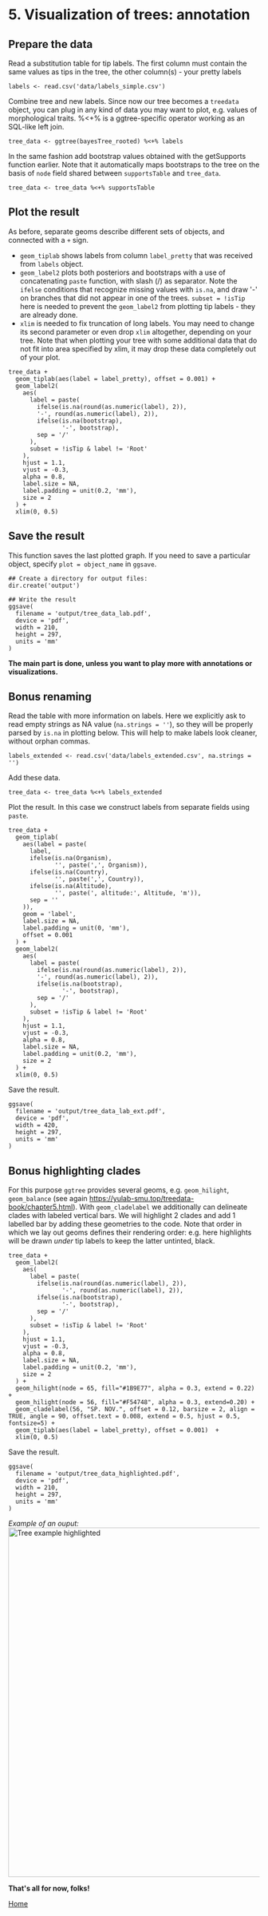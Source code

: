 # 5. Visualization of trees: annotation

## Prepare the data

Read a substitution table for tip labels. The first column must contain the same values as tips in the tree, the other column(s) - your pretty labels

````rscript
labels <- read.csv('data/labels_simple.csv')
````

Combine tree and new labels. Since now our tree becomes a ``treedata`` object, you can plug in any kind of data you may want to plot, e.g. values of morphological traits. %<+% is a ggtree-specific operator working as an SQL-like left join.

````rscript
tree_data <- ggtree(bayesTree_rooted) %<+% labels
````

In the same fashion add bootstrap values obtained with the getSupports function earlier. Note that it automatically maps bootstraps to the tree on the basis of ``node`` field shared between ``supportsTable`` and ``tree_data``.   

````rscript
tree_data <- tree_data %<+% supportsTable
````

## Plot the result 

As before, separate geoms describe different sets of objects, and connected with a ``+`` sign. 
- ``geom_tiplab`` shows labels from column ``label_pretty`` that was received from ``labels`` object. 
- ``geom_label2`` plots both posteriors and bootstraps with a use of concatenating ``paste`` function, with slash (/) as separator. Note the ``ifelse`` conditions that recognize missing values with ``is.na``, and draw '-' on branches that did not appear in one of the trees. ``subset = !isTip`` here is needed to prevent the ``geom_label2`` from plotting tip labels - they are already done.
- ``xlim`` is needed to fix truncation of long labels. You may need to change its second parameter or even drop ``xlim`` altogether, depending on your tree. Note that when plotting your tree with some additional data
that do not fit into area specified by xlim, it may drop these data completely out of your plot. 
````rscript
tree_data +
  geom_tiplab(aes(label = label_pretty), offset = 0.001) +
  geom_label2(
    aes(
      label = paste(
        ifelse(is.na(round(as.numeric(label), 2)),
        '-', round(as.numeric(label), 2)),
        ifelse(is.na(bootstrap),
               '-', bootstrap),
        sep = '/'
      ),
      subset = !isTip & label != 'Root'
    ),
    hjust = 1.1,
    vjust = -0.3,
    alpha = 0.8,
    label.size = NA,
    label.padding = unit(0.2, 'mm'),
    size = 2
  ) +
  xlim(0, 0.5)
  ````
  
##  Save the result

This function saves the last plotted graph. If you need to save a particular object, specify ``plot = object_name`` in ``ggsave``.

````rscript
## Create a directory for output files:
dir.create('output')

## Write the result
ggsave(
  filename = 'output/tree_data_lab.pdf',
  device = 'pdf',
  width = 210,
  height = 297,
  units = 'mm'
)
````
**The main part is done, unless you want to play more with annotations or visualizations.**

## Bonus renaming

Read the table with more information on labels. Here we explicitly ask to read empty strings as NA value (``na.strings = ''``), so they will be properly parsed by ``is.na`` in plotting below. This will help to make labels look cleaner, without orphan commas.

````rscript
labels_extended <- read.csv('data/labels_extended.csv', na.strings = '')
````

Add these data.

````rscript
tree_data <- tree_data %<+% labels_extended
````

Plot the result. In this case we construct labels from separate fields using ``paste``. 

````rscript
tree_data +
  geom_tiplab(
    aes(label = paste(
      label,
      ifelse(is.na(Organism),
             '', paste(',', Organism)),
      ifelse(is.na(Country),
             '', paste(',', Country)),
      ifelse(is.na(Altitude),
             '', paste(', altitude:', Altitude, 'm')),
      sep = ''
    )),
    geom = 'label',
    label.size = NA,
    label.padding = unit(0, 'mm'),
    offset = 0.001
  ) +
  geom_label2(
    aes(
      label = paste(
        ifelse(is.na(round(as.numeric(label), 2)),
        '-', round(as.numeric(label), 2)),
        ifelse(is.na(bootstrap),
               '-', bootstrap),
        sep = '/'
      ),
      subset = !isTip & label != 'Root'
    ),
    hjust = 1.1,
    vjust = -0.3,
    alpha = 0.8,
    label.size = NA,
    label.padding = unit(0.2, 'mm'),
    size = 2
  ) +
  xlim(0, 0.5)
````

Save the result.

````rscript
ggsave(
  filename = 'output/tree_data_lab_ext.pdf',
  device = 'pdf',
  width = 420,
  height = 297,
  units = 'mm'
)
````
## Bonus highlighting clades
For this purpose ``ggtree`` provides several geoms, e.g. ``geom_hilight``, ``geom_balance`` (see again https://yulab-smu.top/treedata-book/chapter5.html). With ``geom_cladelabel`` we additionally can delineate clades with labeled vertical bars. We will highlight 2 clades and add 1 labelled bar by adding these geometries to the code. Note that order in which we lay out geoms defines their rendering order: e.g. here highlights will be drawn _under_ tip labels to keep the latter untinted, black.
````rscript
tree_data +
  geom_label2(
    aes(
      label = paste(
        ifelse(is.na(round(as.numeric(label), 2)),
               '-', round(as.numeric(label), 2)),
        ifelse(is.na(bootstrap),
               '-', bootstrap),
        sep = '/'
      ),
      subset = !isTip & label != 'Root'
    ),
    hjust = 1.1,
    vjust = -0.3,
    alpha = 0.8,
    label.size = NA,
    label.padding = unit(0.2, 'mm'),
    size = 2
  ) +
  geom_hilight(node = 65, fill="#1B9E77", alpha = 0.3, extend = 0.22) + 
  geom_hilight(node = 56, fill="#F54748", alpha = 0.3, extend=0.20) +
  geom_cladelabel(56, "SP. NOV.", offset = 0.12, barsize = 2, align = TRUE, angle = 90, offset.text = 0.008, extend = 0.5, hjust = 0.5, fontsize=5) +
  geom_tiplab(aes(label = label_pretty), offset = 0.001)  +
  xlim(0, 0.5)
````
Save the result.

````rscript
ggsave(
  filename = 'output/tree_data_highlighted.pdf',
  device = 'pdf',
  width = 210,
  height = 297,
  units = 'mm'
)
````
_Example of an ouput:_ <br/>
<img src="img/tree_example_high.png" width="700" title="Tree example highlighted"/> <br/>


**That's all for now, folks!**<br/>

[Home](index.md)
